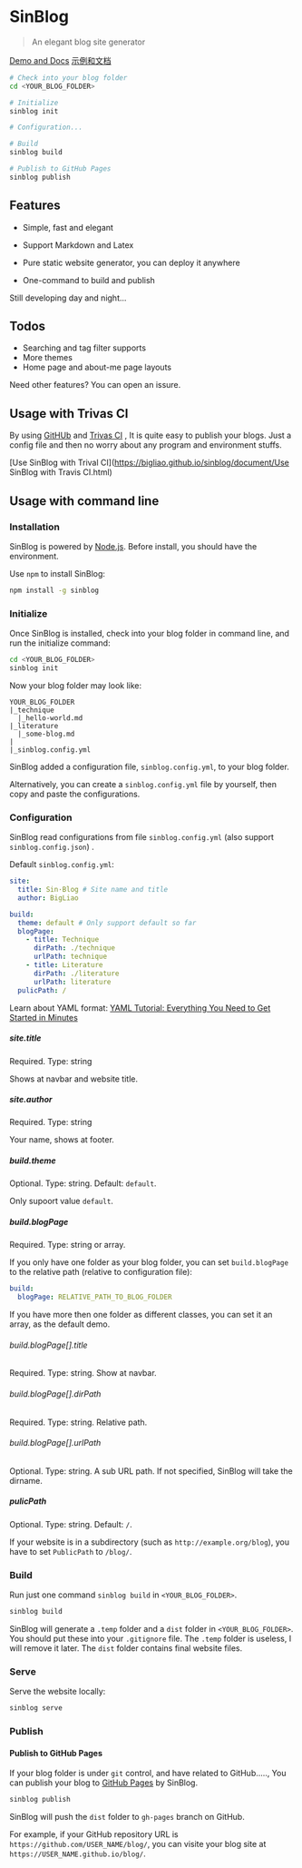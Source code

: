 # SinBlog
> An elegant blog site generator

[Demo and Docs](https://bigliao.github.io/sinblog/)
[示例和文档](https://bigliao.github.io/sinblog/document/)

```bash
# Check into your blog folder
cd <YOUR_BLOG_FOLDER>

# Initialize
sinblog init

# Configuration...

# Build
sinblog build

# Publish to GitHub Pages
sinblog publish
```



## Features

- Simple, fast and elegant
- Support Markdown and Latex

- Pure static website generator, you can deploy it anywhere
- One-command to build and publish

Still developing day and night...

## Todos

- Searching and tag filter supports
- More themes
- Home page and about-me page layouts

Need other features? You can open an issure.

## Usage with Trivas CI

By using [GitHUb](https://github.com) and [Trivas CI](https://travis-ci.com/) , It is quite easy to publish your blogs. Just a config file and then no worry about any program and environment stuffs.

[Use SinBlog with Trival CI](https://bigliao.github.io/sinblog/document/Use SinBlog with Travis CI.html)

## Usage with command line

### Installation

SinBlog is powered by [Node.js](https://nodejs.org). Before install, you should have the environment.

Use `npm` to install SinBlog:

```bash
npm install -g sinblog
```

### Initialize

Once SinBlog is installed, check into your blog folder in command line, and run the initialize command:

```bash
cd <YOUR_BLOG_FOLDER>
sinblog init
```

Now your blog folder may look like:

```plain
YOUR_BLOG_FOLDER
|_technique
  |_hello-world.md
|_literature
  |_some-blog.md
|
|_sinblog.config.yml
```

SinBlog added a configuration file, `sinblog.config.yml`, to your blog folder.

Alternatively, you can create a `sinblog.config.yml` file by yourself, then copy and paste the configurations.

### Configuration

SinBlog read configurations from file `sinblog.config.yml` (also support  `sinblog.config.json`) .

Default `sinblog.config.yml`:

```yml
site:
  title: Sin·Blog # Site name and title
  author: BigLiao

build:
  theme: default # Only support default so far
  blogPage:
    - title: Technique
      dirPath: ./technique
      urlPath: technique
    - title: Literature
      dirPath: ./literature
      urlPath: literature
  pulicPath: /
```

Learn about YAML format:  [YAML Tutorial: Everything You Need to Get Started in Minutes](https://rollout.io/blog/yaml-tutorial-everything-you-need-get-started/)

##### site.title

Required. Type: string

Shows at navbar and website title.

##### site.author

Required. Type: string

Your name, shows at footer.

##### build.theme

Optional. Type: string. Default: `default`.

Only supoort value `default`.

##### build.blogPage

Required. Type: string or array.

If you only have one folder as your blog folder, you can set `build.blogPage` to the relative path (relative to configuration file):

```yaml
build:
  blogPage: RELATIVE_PATH_TO_BLOG_FOLDER
```

If you have more then one folder as different classes, you can set it an array, as the default demo. 

###### build.blogPage[].title

Required. Type: string. Show at navbar.

###### build.blogPage[].dirPath

Required. Type: string. Relative path.

###### build.blogPage[].urlPath

Optional. Type: string. A sub URL path. If not specified, SinBlog will take the dirname.

##### pulicPath

Optional. Type: string. Default: `/`.

If your website is in a subdirectory (such as `http://example.org/blog`),  you have to set `PublicPath` to  `/blog/`.



### Build

Run just one command `sinblog build` in `<YOUR_BLOG_FOLDER>`.

```bash
sinblog build
```



SinBlog will generate a `.temp` folder and a `dist` folder in `<YOUR_BLOG_FOLDER>`. You should put these into your `.gitignore` file. The `.temp` folder is useless, I will remove it later. The `dist` folder contains final website files.

### Serve

Serve the website locally:

```bash
sinblog serve
```



### Publish

#### Publish to GitHub Pages

If your blog folder is under `git` control, and have related to GitHub....., You can publish your blog to [GitHub Pages](https://pages.github.com/) by SinBlog.

```bash
sinblog publish
```

SinBlog will push the `dist` folder to `gh-pages` branch on GitHub.

For example, if your GitHub repository URL is  `https://github.com/USER_NAME/blog/`, you can visite your blog site at `https://USER_NAME.github.io/blog/`.
